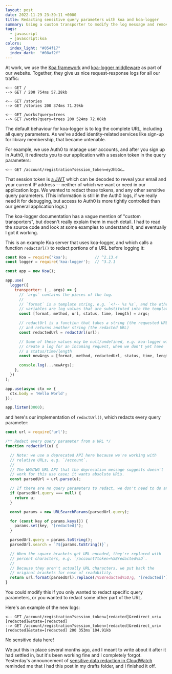 ```yaml
---
layout: post
date: 2022-11-29 23:39:11 +0000
title: Redacting sensitive query parameters with koa and koa-logger
summary: Using a custom transporter to modify the log message and remove secret information.
tags:
  - javascript
  - javascript:koa
colors:
  index_light: "#054f17"
  index_dark:  "#08af2f"
---
```


<!-- Card image based on https://www.pexels.com/photo/photo-of-green-fern-leaves-1687341/ and Wikipedia article -->

At work, we use the [Koa framework][koa] and [koa-logger middleware][koa-logger] as part of our website.
Together, they give us nice request-response logs for all our traffic:

```
<-- GET /
--> GET / 200 754ms 57.28kb

<-- GET /stories
--> GET /stories 200 374ms 71.29kb

<-- GET /works?query=trees
--> GET /works?query=trees 200 524ms 72.08kb
```

The default behaviour for koa-logger is to log the complete URL, including all query parameters.
As we've added identity-related services like sign-up for library membership, that became untenable.

For example, we use Auth0 to manage user accounts, and after you sign up in Auth0, it redirects you to our application with a session token in the query parameters:

```
<-- GET /account/registration?session_token=eyJhbGc…
```

That session token is [a JWT][jwt] which can be decoded to reveal your email and your current IP address -- neither of which we want or need in our application logs.
We wanted to redact these tokens, and any other sensitive query parameters.
(This information is still in the Auth0 logs, if we really need it for debugging, but access to Auth0 is more tightly controlled than our general application logs.)

The koa-logger documentation has a vague mention of "custom transporters", but doesn't really explain them in much detail.
I had to read the source code and look at some examples to understand it, and eventually I got it working.

This is an example Koa server that uses koa-logger, and which calls a function `redactUrl()` to redact portions of a URL before logging it:

```javascript
const Koa = require('koa');            // ^2.13.4
const logger = require('koa-logger');  // ^3.2.1

const app = new Koa();

app.use(
  logger({
    transporter: (_, args) => {
      // `args` contains the pieces of the log.
      //
      // `format` is a template string, e.g. `<!-- %s %s`, and the other
      // variables are log values that are substituted into the template.
      const [format, method, url, status, time, length] = args;

      // redactUrl is a function that takes a string (the requested URL)
      // and returns another string (the redacted URL)
      const redactedUrl = redactUrl(url);

      // Some of these values may be null/undefined, e.g. koa-logger will
      // create a log for an incoming request, when we don't yet have
      // a status/time/length
      const newArgs = [format, method, redactedUrl, status, time, length].filter(Boolean);

      console.log(...newArgs);
    },
  })
);

app.use(async ctx => {
  ctx.body = 'Hello World';
});

app.listen(3000);
```

and here's our implementation of `redactUrl()`, which redacts every query parameter:

```javascript
const url = require('url');

/** Redact every query parameter from a URL */
function redactUrl(u) {

  // Note: we use a deprecated API here because we're working with
  // relative URLs, e.g. `/account`.
  //
  // The WHATWG URL API that the deprecation message suggests doesn't
  // work for this use case; it wants absolute URLs.
  const parsedUrl = url.parse(u);

  // If there are no query parameters to redact, we don't need to do anything.
  if (parsedUrl.query === null) {
    return u;
  }

  const params = new URLSearchParams(parsedUrl.query);

  for (const key of params.keys()) {
    params.set(key, '[redacted]');
  }

  parsedUrl.query = params.toString();
  parsedUrl.search = `?${params.toString()}`;

  // When the square brackets get URL-encoded, they're replaced with
  // percent characters, e.g. `/account?token=%5Bredacted%5D`.
  //
  // Because they aren't actually URL characters, we put back the
  // original brackets for ease of readability.
  return url.format(parsedUrl).replace(/%5Bredacted%5D/g, '[redacted]');
}
```

You could modify this if you only wanted to redact specific query parameters, or you wanted to redact some other part of the URL.

Here's an example of the new logs:

```
<-- GET /account/registration?session_token=[redacted]&redirect_uri=[redacted]&state=[redacted]
--> GET /account/registration?session_token=[redacted]&redirect_uri=[redacted]&state=[redacted] 200 353ms 104.91kb
```

No sensitive data here!

We put this in place several months ago, and I meant to write about it after it had settled in, but it's been working fine and  I completely forgot.
Yesterday's announcement of [sensitive data redaction in CloudWatch][cloudwatch] reminded me that I had this post in my drafts folder, and I finished it off.

[koa]: https://www.npmjs.com/package/koa
[koa-logger]: https://www.npmjs.com/package/koa-logger
[jwt]: https://en.wikipedia.org/wiki/JSON_Web_Token
[cloudwatch]: https://aws.amazon.com/blogs/aws/protect-sensitive-data-with-amazon-cloudwatch-logs/
